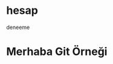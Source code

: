 # hesap
deneeme

<h1>Merhaba Git Örneği</h1
  [logo]: https://github.com/UgurArii/hesap/blob/main/5eeea355389655.59822ff824b72.gif "Logo Title Text 2"
